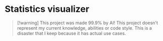 # Statistics visualizer
>[!warning] This project was made 99.9% by AI! This project doesn't represent my current knowledge, abilities or code style. This is a disaster that I keep because it has actual use cases.
